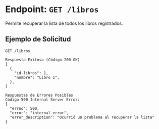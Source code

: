# Endpoint: `GET /libros`

Permite recuperar la lista de todos los libros registrados.

## Ejemplo de Solicitud
```http
GET /libros

Respuesta Exitosa (Código 200 OK)
[
  {
    "id-libros": 1,
    "nombre": "Libro 1",
  },
]

Respuestas de Errores Posibles
Código 500 Internal Server Error:
{
  "errno": 500,
  "error": "internal_error",
  "error_description": "Ocurrió un problema al recuperar la lista"
}